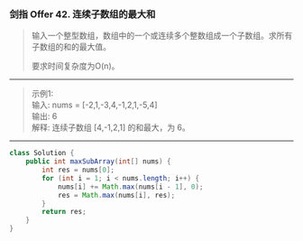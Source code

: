 ### 剑指 Offer 42. 连续子数组的最大和

>输入一个整型数组，数组中的一个或连续多个整数组成一个子数组。求所有子数组的和的最大值。
>
>要求时间复杂度为O(n)。
***
>示例1:  
>输入: nums = [-2,1,-3,4,-1,2,1,-5,4]  
>输出: 6  
>解释: 连续子数组 [4,-1,2,1] 的和最大，为 6。  
***
```java
class Solution {
    public int maxSubArray(int[] nums) {
        int res = nums[0];
        for (int i = 1; i < nums.length; i++) {
            nums[i] += Math.max(nums[i - 1], 0);
            res = Math.max(nums[i], res);
        }
        return res;
    }
}
```